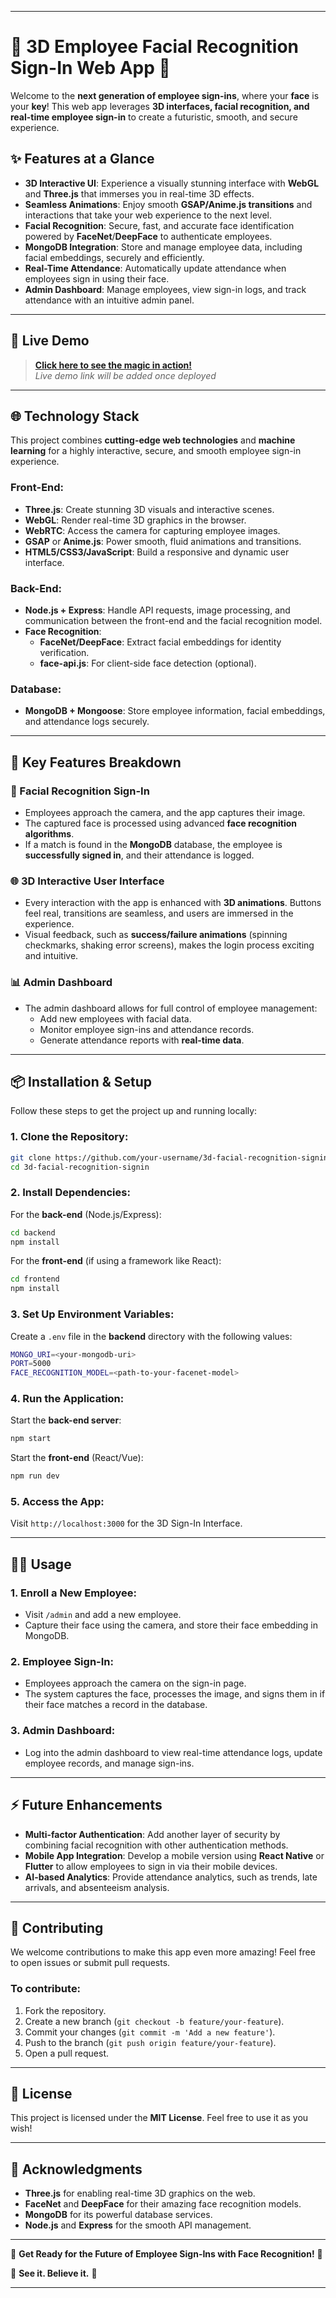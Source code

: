 
---

# 🌟 3D Employee Facial Recognition Sign-In Web App 🌟

Welcome to the **next generation of employee sign-ins**, where your **face** is your **key**! This web app leverages **3D interfaces, facial recognition, and real-time employee sign-in** to create a futuristic, smooth, and secure experience.

## ✨ Features at a Glance
- **3D Interactive UI**: Experience a visually stunning interface with **WebGL** and **Three.js** that immerses you in real-time 3D effects.
- **Seamless Animations**: Enjoy smooth **GSAP/Anime.js transitions** and interactions that take your web experience to the next level.
- **Facial Recognition**: Secure, fast, and accurate face identification powered by **FaceNet**/**DeepFace** to authenticate employees.
- **MongoDB Integration**: Store and manage employee data, including facial embeddings, securely and efficiently.
- **Real-Time Attendance**: Automatically update attendance when employees sign in using their face.
- **Admin Dashboard**: Manage employees, view sign-in logs, and track attendance with an intuitive admin panel.

---

## 🚀 Live Demo

> **[Click here to see the magic in action!](#)**  
> _Live demo link will be added once deployed_

---

## 🌐 Technology Stack

This project combines **cutting-edge web technologies** and **machine learning** for a highly interactive, secure, and smooth employee sign-in experience.

### Front-End:
- **Three.js**: Create stunning 3D visuals and interactive scenes.
- **WebGL**: Render real-time 3D graphics in the browser.
- **WebRTC**: Access the camera for capturing employee images.
- **GSAP** or **Anime.js**: Power smooth, fluid animations and transitions.
- **HTML5/CSS3/JavaScript**: Build a responsive and dynamic user interface.

### Back-End:
- **Node.js + Express**: Handle API requests, image processing, and communication between the front-end and the facial recognition model.
- **Face Recognition**:
  - **FaceNet/DeepFace**: Extract facial embeddings for identity verification.
  - **face-api.js**: For client-side face detection (optional).
  
### Database:
- **MongoDB + Mongoose**: Store employee information, facial embeddings, and attendance logs securely.

---

## 🌈 Key Features Breakdown

### 🎥 Facial Recognition Sign-In
- Employees approach the camera, and the app captures their image.
- The captured face is processed using advanced **face recognition algorithms**.
- If a match is found in the **MongoDB** database, the employee is **successfully signed in**, and their attendance is logged.

### 🌐 3D Interactive User Interface
- Every interaction with the app is enhanced with **3D animations**. Buttons feel real, transitions are seamless, and users are immersed in the experience.
- Visual feedback, such as **success/failure animations** (spinning checkmarks, shaking error screens), makes the login process exciting and intuitive.

### 📊 Admin Dashboard
- The admin dashboard allows for full control of employee management:
  - Add new employees with facial data.
  - Monitor employee sign-ins and attendance records.
  - Generate attendance reports with **real-time data**.

---

## 📦 Installation & Setup

Follow these steps to get the project up and running locally:

### 1. Clone the Repository:
```bash
git clone https://github.com/your-username/3d-facial-recognition-signin.git
cd 3d-facial-recognition-signin
```

### 2. Install Dependencies:
For the **back-end** (Node.js/Express):
```bash
cd backend
npm install
```

For the **front-end** (if using a framework like React):
```bash
cd frontend
npm install
```

### 3. Set Up Environment Variables:
Create a `.env` file in the **backend** directory with the following values:
```bash
MONGO_URI=<your-mongodb-uri>
PORT=5000
FACE_RECOGNITION_MODEL=<path-to-your-facenet-model>
```

### 4. Run the Application:
Start the **back-end server**:
```bash
npm start
```

Start the **front-end** (React/Vue):
```bash
npm run dev
```

### 5. Access the App:
Visit `http://localhost:3000` for the 3D Sign-In Interface.

---

## 🧑‍💻 Usage

### 1. Enroll a New Employee:
- Visit `/admin` and add a new employee.
- Capture their face using the camera, and store their face embedding in MongoDB.

### 2. Employee Sign-In:
- Employees approach the camera on the sign-in page.
- The system captures the face, processes the image, and signs them in if their face matches a record in the database.

### 3. Admin Dashboard:
- Log into the admin dashboard to view real-time attendance logs, update employee records, and manage sign-ins.

---

## ⚡ Future Enhancements
- **Multi-factor Authentication**: Add another layer of security by combining facial recognition with other authentication methods.
- **Mobile App Integration**: Develop a mobile version using **React Native** or **Flutter** to allow employees to sign in via their mobile devices.
- **AI-based Analytics**: Provide attendance analytics, such as trends, late arrivals, and absenteeism analysis.

---

## 🤝 Contributing

We welcome contributions to make this app even more amazing! Feel free to open issues or submit pull requests.

### To contribute:
1. Fork the repository.
2. Create a new branch (`git checkout -b feature/your-feature`).
3. Commit your changes (`git commit -m 'Add a new feature'`).
4. Push to the branch (`git push origin feature/your-feature`).
5. Open a pull request.

---

## 📄 License

This project is licensed under the **MIT License**. Feel free to use it as you wish!

---

## 🙌 Acknowledgments
- **Three.js** for enabling real-time 3D graphics on the web.
- **FaceNet** and **DeepFace** for their amazing face recognition models.
- **MongoDB** for its powerful database services.
- **Node.js** and **Express** for the smooth API management.

---

🎉 **Get Ready for the Future of Employee Sign-Ins with Face Recognition!** 🎉

👀 **See it. Believe it.** 👀

---
